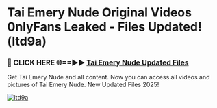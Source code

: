 # Tai Emery Nude Original Videos 0nlyFans Leaked - Files Updated! (ltd9a)

<h3>🔴 CLICK HERE 🌐==►► <a href="https://tinyurl.com/52m3yx9h" rel="nofollow">Tai Emery Nude Updated Files</a></h3>

Get Tai Emery Nude and all content. Now you can access all videos and pictures of Tai Emery Nude. New Updated Files 2025!

[![ltd9a](https://i.imgur.com/TnHtlc8.gif)](https://tinyurl.com/52m3yx9h)

